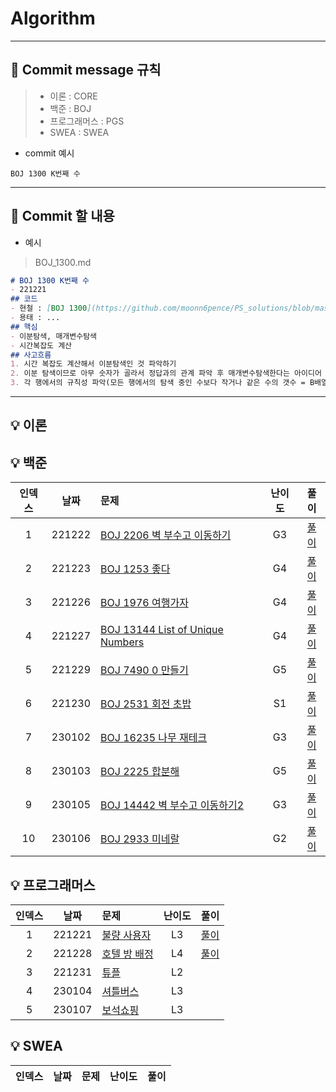 # Algorithm

---
## 📍 Commit message 규칙
>- 이론 : CORE
>- 백준 : BOJ
>- 프로그래머스 : PGS
>- SWEA : SWEA

- commit 예시
 ```text
BOJ 1300 K번째 수
```
---
## 📍 Commit 할 내용
- 예시
> BOJ_1300.md
```markdown
# BOJ 1300 K번째 수
- 221221
## 코드
- 현철 : [BOJ 1300](https://github.com/moonn6pence/PS_solutions/blob/master/cpp_solutions/boj_1300/boj_1300.cpp)
- 용태 : ...
## 핵심
- 이분탐색, 매개변수탐색
- 시간복잡도 계산
## 사고흐름
1. 시간 복잡도 계산해서 이분탐색인 것 파악하기
2. 이분 탐색이므로 아무 숫자가 골라서 정답과의 관계 파악 후 매개변수탐색한다는 아이디어 떠올리기
3. 각 행에서의 규칙성 파악(모든 행에서의 탐색 중인 수보다 작거나 같은 수의 갯수 = B배열의 k번째 수 = i*j 값)
```
---
## 💡 이론

## 💡 백준
| 인덱스 |   날짜   |문제|난이도| 풀이  |
|:---:|:------:|:---|:---:|:---:|
|  1  | 221222 |[BOJ 2206 벽 부수고 이동하기](https://www.acmicpc.net/problem/2206)|G3|[풀이](https://github.com/DGU-ICE-Crew/Algorithm/blob/main/BOJ/BOJ_2206.md)|
|2|221223|[BOJ 1253 좋다](https://www.acmicpc.net/problem/1253)|G4|[풀이](https://github.com/DGU-ICE-Crew/Algorithm/blob/main/BOJ/BOJ_1253.md)|
|3|221226|[BOJ 1976 여행가자](https://www.acmicpc.net/problem/1976)|G4|[풀이](https://github.com/DGU-ICE-Crew/Algorithm/blob/main/BOJ/BOJ_1976.md)|
|4|221227|[BOJ 13144 List of Unique Numbers](https://www.acmicpc.net/problem/13144)|G4|[풀이](https://github.com/DGU-ICE-Crew/Algorithm/blob/main/BOJ/BOJ_13144.md)|
|5|221229|[BOJ 7490 0 만들기](https://www.acmicpc.net/problem/7490)|G5|[풀이](https://github.com/DGU-ICE-Crew/Algorithm/blob/main/BOJ/BOJ_7490.md)|
|6|221230|[BOJ 2531 회전 초밥](https://www.acmicpc.net/problem/2531)|S1|[풀이]()|
|7|230102|[BOJ 16235 나무 재테크](https://www.acmicpc.net/problem/16235)|G3|[풀이]()|
|8|230103|[BOJ 2225 합분해](https://www.acmicpc.net/problem/2225)|G5|[풀이]()|
|9|230105|[BOJ 14442 벽 부수고 이동하기2](https://www.acmicpc.net/problem/14442)|G3|[풀이]()|
|10|230106|[BOJ 2933 미네랄](https://www.acmicpc.net/problem/2933)|G2|[풀이]()|

## 💡 프로그래머스
|인덱스|날짜|                                    문제                                     |난이도|   풀이   |
|:---:|:---:|:-------------------------------------------------------------------------|:---:|:------:|
|1|221221| [불량 사용자](https://school.programmers.co.kr/learn/courses/30/lessons/64064) |L3| [풀이](https://github.com/DGU-ICE-Crew/Algorithm/blob/main/PGS/PGS_%EB%B6%88%EB%9F%89%20%EC%82%AC%EC%9A%A9%EC%9E%90.md) |
|2|221228|[호텔 방 배정](https://school.programmers.co.kr/learn/courses/30/lessons/64063)|L4|[풀이](https://github.com/DGU-ICE-Crew/Algorithm/blob/main/PGS/PSG_%ED%98%B8%ED%85%94_%EB%B0%A9_%EB%B0%B0%EC%A0%95.md)|
|3|221231|[튜플](https://school.programmers.co.kr/learn/courses/30/lessons/64065)|L2|[]()|
|4|230104|[셔틀버스](https://school.programmers.co.kr/learn/courses/30/lessons/17678)|L3|[]()|
|5|230107|[보석쇼핑](https://school.programmers.co.kr/learn/courses/30/lessons/67258)|L3|[]()|

## 💡 SWEA

| 인덱스 |   날짜   |문제|난이도| 풀이  |
|:---:|:------:|:---:|:---:|:---:|
